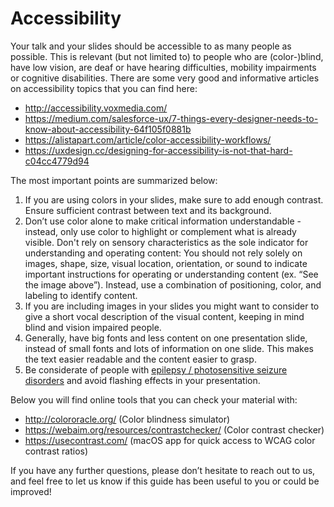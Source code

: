 # Accessibility

Your talk and your slides should be accessible to as many people as possible.
This is relevant (but not limited to) to people who are (color-)blind,
 have low vision,
 are deaf or have hearing difficulties,
 mobility impairments or cognitive disabilities.
 There are some very good and informative articles on accessibility topics that you can find here:

* <http://accessibility.voxmedia.com/>
* <https://medium.com/salesforce-ux/7-things-every-designer-needs-to-know-about-accessibility-64f105f0881b>
* <https://alistapart.com/article/color-accessibility-workflows/>
* <https://uxdesign.cc/designing-for-accessibility-is-not-that-hard-c04cc4779d94>

The most important points are summarized below:

1. If you are using colors in your slides, make sure to add enough contrast. Ensure sufficient contrast between text and its background.
2. Don’t use color alone to make critical information understandable - instead, only use color to highlight or complement what is already visible. Don't rely on sensory characteristics as the sole indicator for understanding and operating content: You should not rely solely on images, shape, size, visual location, orientation, or sound to indicate important instructions for operating or understanding content (ex. “See the image above”). Instead, use a combination of positioning, color, and labeling to identify content.
3. If you are including images in your slides you might want to consider to give a short vocal description of the visual content, keeping in mind blind and vision impaired people.
4. Generally, have big fonts and less content on one presentation slide, instead of small fonts and lots of information on one slide. This makes the text easier readable and the content easier to grasp.
5. Be considerate of people with [epilepsy / photosensitive seizure disorders](https://www.w3.org/TR/UNDERSTANDING-WCAG20/seizure-does-not-violate.html#seizure-does-not-violate-examples-head ) and avoid flashing effects in your presentation.

Below you will find online tools that you can check your material with:

* <http://colororacle.org/> (Color blindness simulator)
* <https://webaim.org/resources/contrastchecker/> (Color contrast checker)
* <https://usecontrast.com/> (macOS app for quick access to WCAG color contrast ratios)

If you have any further questions, please don’t hesitate to reach out to us, and feel free to let us know if this guide has been useful to you or could be improved!
